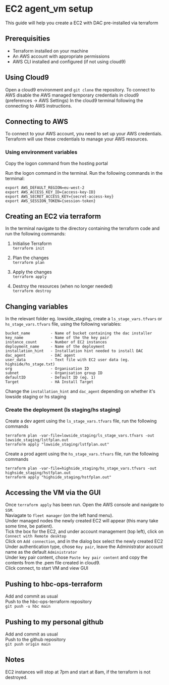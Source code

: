 # EC2 agent_vm setup

This guide will help you create a EC2 with DAC pre-installed via terraform

## Prerequisities
- Terraform installed on your machine
- An AWS account with appropriate permissions
- AWS CLI installed and configured (if not using cloud9)

## Using Cloud9
Open a cloud9 environment and `git clone` the repository.
To connect to AWS disable the AWS managed temporary credentials in cloud9 (preferences -> AWS Settings)
In the cloud9 terminal following the connecting to AWS instructions.

## Connecting to AWS
To connect to your AWS account, you need to set up your AWS credentials. 
Terraform will use these credentials to manage your AWS resources.

### Using environment variables
Copy the logon command from the hosting portal

Run the logon command in the terminal.
Run the following commands in the termimal:

```
export AWS_DEFAULT_REGION=eu-west-2
export AWS_ACCESS_KEY_ID={access-key-ID}
export AWS_SECRET_ACCESS_KEY={secret-access-key}
export AWS_SESSION_TOKEN={session-token}
```
## Creating an EC2 via terraform

In the terminal navigate to the directory containing the terraform code and run the following commands:

1. Initialise Terraform </br>
`terraform init`

2. Plan the changes </br>
`terraform plan`

3. Apply the changes </br>
`terraform apply`

4. Destroy the resources (when no longer needed) </br>
`terraform destroy`

## Changing variables

In the relevant folder eg. lowside_staging, create a `ls_stage_vars.tfvars` or `hs_stage_vars.tfvars` file, using the following variables:

```
bucket_name         - Name of bucket containing the dac installer
key_name            - Name of the the key pair
instance_count      - Number of EC2 instances
deployment_name     - Name of the deployment
installation_hint   - Installation hint needed to install DAC
dac_agent           - DAC agent
user_data           - Text file with EC2 user data (eg. highside/hs_stage.txt)
org                 - Organisation ID
subnet              - Organisation group ID
defaultID           - Default ID (eg. 1)
Target              - HA Install Target
```

Change the `installation_hint` and `dac_agent` depending on whether it's lowside staging or hs staging </br>

### Create the deployment (ls staging/hs staging)
Create a dev agent using the `ls_stage_vars.tfvars` file, run the following commands
```
terraform plan -var-file=lowside_staging/ls_stage_vars.tfvars -out lowside_staging/lstfplan.out
terraform apply "lowside_staging/lstfplan.out"
```

Create a prod agent using the `hs_stage_vars.tfvars` file, run the following commands
```
terraform plan -var-file=highside_staging/hs_stage_vars.tfvars -out highside_staging/hstfplan.out
terraform apply "highside_staging/hstfplan.out"
```

## Accessing the VM via the GUI
Once `terraform apply` has been run. Open the AWS console and navigate to `SSM`. </br>
Naviagate to `fleet manager` (on the left hand menu). </br>
Under managed nodes the newly created EC2 will appear (this many take some time, be patient). </br>
Tick the box for the EC2, and under account management (top left), click on `Connect with Remote desktop` </br>
Click on `Add connection`, and in the dialog box select the newly created EC2 </br>
Under authentication type, chose `Key pair`, leave the Administrator account name as the default `Administrator` </br>
Under key pair content, chose `Paste key pair content` and copy the contents from the .pem file created in cloud9. </br>
Click connect, to start VM and view GUI

## Pushing to hbc-ops-terraform
Add and commit as usual </br>
Push to the hbc-ops-terraform repository </br>
`git push -u hbc main`

## Pushing to my personal github
Add and commit as usual </br>
Push to the github repository </br>
`git push origin main`

## Notes
EC2 instances will stop at 7pm and start at 8am, if the terraform is not destroyed.